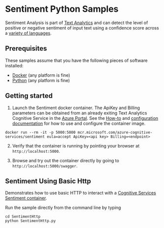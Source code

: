 # Sentiment Python Samples

Sentiment Analysis is part of [Text Analytics](https://azure.microsoft.com/services/cognitive-services/text-analytics) and can detect the level of positive or negative sentiment of input text using a confidence score across a [variety of languages](https://docs.microsoft.com/azure/cognitive-services/text-analytics/text-analytics-supported-languages).

## Prerequisites

These samples assume that you have the following pieces of software installed:

* [Docker](https://www.docker.com/products/docker-desktop) (any platform is fine)
* [Python](hhttps://www.python.org/) (any platform is fine)

## Getting started

1. Launch the Sentiment docker container. The ApiKey and Billing parameters can be obtained from an already exiting Text Analytics Cognitive Service in the [Azure Portal](https://portal.azure.com). See the [How-to](https://go.microsoft.com/fwlink/?linkid=2018654&clcid=0x409) and [configuration documentation](https://go.microsoft.com/fwlink/?linkid=2018592&clcid=0x409) for how to use and configure the container image.

```
docker run --rm -it -p 5000:5000 mcr.microsoft.com/azure-cognitive-services/sentiment eula=accept ApiKey=<api key> Billing=<endpoint>
```

2. Verify that the container is running by pointing your browser at `http://localhost:5000`.

1. Browse and try out the container directly by going to `http://localhost:5000/swagger`.

## Sentiment Using Basic Http

Demonstrates how to use basic HTTP to interact with a [Cognitive Services Sentiment container](http://aka.ms/cognitive-services-containers).

Run the sample directly from the command line by typing

```
cd SentimentHttp
python SentimentHttp.py
```
